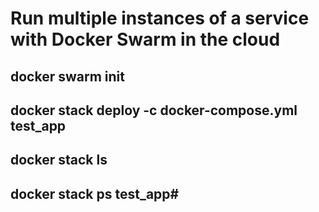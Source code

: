 # Run multiple instances of a service with Docker Swarm in the cloud
## docker swarm init
## docker stack deploy -c docker-compose.yml test_app
## docker stack ls
## docker stack ps test_app#